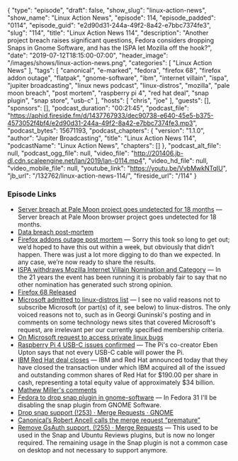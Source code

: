 {
  "type": "episode",
  "draft": false,
  "show_slug": "linux-action-news",
  "show_name": "Linux Action News",
  "episode": 114,
  "episode_padded": "0114",
  "episode_guid": "e2d90d31-244a-49f2-8a42-e7bbc7374fe3",
  "slug": "114",
  "title": "Linux Action News 114",
  "description": "Another project breach raises significant questions, Fedora considers dropping Snaps in Gnome Software, and has the ISPA let Mozilla off the hook?",
  "date": "2019-07-12T18:15:00-07:00",
  "header_image": "/images/shows/linux-action-news.png",
  "categories": [
    "Linux Action News"
  ],
  "tags": [
    "canonical",
    "e-marked",
    "fedora",
    "firefox 68",
    "firefox addon outage",
    "flatpak",
    "gnome-software",
    "ibm",
    "internet villain",
    "ispa",
    "jupiter broadcasting",
    "linux news podcast",
    "linux-distros",
    "mozilla",
    "pale moon breach",
    "post mortem",
    "raspberry pi 4",
    "red hat deal",
    "snap plugin",
    "snap store",
    "usb-c"
  ],
  "hosts": [
    "chris",
    "joe"
  ],
  "guests": [],
  "sponsors": [],
  "podcast_duration": "00:21:45",
  "podcast_file": "https://aphid.fireside.fm/d/1437767933/dec90738-e640-45e5-b375-4573052f4bf4/e2d90d31-244a-49f2-8a42-e7bbc7374fe3.mp3",
  "podcast_bytes": 15671193,
  "podcast_chapters": {
    "version": "1.1.0",
    "author": "Jupiter Broadcasting",
    "title": "Linux Action News 114",
    "podcastName": "Linux Action News",
    "chapters": []
  },
  "podcast_alt_file": null,
  "podcast_ogg_file": null,
  "video_file": "http://201406.jb-dl.cdn.scaleengine.net/lan/2019/lan-0114.mp4",
  "video_hd_file": null,
  "video_mobile_file": null,
  "youtube_link": "https://youtu.be/VvbMwkNTqIU",
  "jb_url": "/132762/linux-action-news-114/",
  "fireside_url": "/114"
}


### Episode Links

  * [Server breach at Pale Moon project goes undetected for 18 months](https://www.zdnet.com/article/pale-moon-says-hackers-added-malware-to-older-browser-versions/ "Server breach at Pale Moon project goes undetected for 18 months") — Server breach at Pale Moon browser project goes undetected for 18 months.
  * [Data breach post-mortem](https://forum.palemoon.org/viewtopic.php?f=17&t=22526 "Data breach post-mortem")
  * [Firefox addons outage post mortem](https://hacks.mozilla.org/2019/07/add-ons-outage-post-mortem-result/ "Firefox addons outage post mortem") — Sorry this took so long to get out; we’d hoped to have this out within a week, but obviously that didn’t happen. There was just a lot more digging to do than we expected. In any case, we’re now ready to share the results.
  * [ISPA withdraws Mozilla Internet Villain Nomination and Category](https://www.ispa.org.uk/ispa-withdraws-mozilla-internet-villain-nomination-and-category/ "ISPA withdraws Mozilla Internet Villain Nomination and Category") — In the 21 years the event has been running it is probably fair to say that no other nomination has generated such strong opinion.
  * [Firefox 68 Released](https://www.mozilla.org/en-US/firefox/68.0/releasenotes/ "Firefox 68 Released")
  * [Microsoft admitted to linux-distros list](https://www.openwall.com/lists/oss-security/2019/07/06/3 "Microsoft admitted to linux-distros list") — I see no valid reasons not to subscribe Microsoft (or part(s) of it, see below) to linux-distros. The only voiced reasons not to, such as in Georgi Guninski's posting and in comments on some technology news sites that covered Microsoft's request, are irrelevant per our currently specified membership criteria.
  * [On Microsoft request to access private linux bugs](https://j.ludost.net/blog/archives/2019/07/06/on_microsoft_request_to_access_private_linux_bugs/index.html "On Microsoft request to access private linux bugs")
  * [Raspberry Pi 4 USB-C issues confirmed](https://www.techrepublic.com/article/your-new-raspberry-pi-4-wont-power-on-usb-c-cable-problem-now-officially-confirmed/ "Raspberry Pi 4 USB-C issues confirmed") — The Pi's co-creator Eben Upton says that not every USB-C cable will power the Pi.
  * [IBM Red Hat deal closes](https://www.redhat.com/en/about/press-releases/ibm-closes-landmark-acquisition-red-hat-34-billion-defines-open-hybrid-cloud-future "IBM Red Hat deal closes") — IBM and Red Hat announced today that they have closed the transaction under which IBM acquired all of the issued and outstanding common shares of Red Hat for $190.00 per share in cash, representing a total equity value of approximately $34 billion.
  * [Mathew Miller's comments](https://lwn.net/Articles/793189/ "Mathew Miller's comments")
  * [Fedora to drop snap plugin in gnome-software](https://lists.fedoraproject.org/archives/list/devel@lists.fedoraproject.org/thread/O4CMUKPHMMJ5W7OPZN2E7BYTVZWCRQHU/ "Fedora to drop snap plugin in gnome-software") — In Fedora 31 I'll be disabling the snap plugin from GNOME Software.
  * [Drop snap support (!253) · Merge Requests · GNOME](https://gitlab.gnome.org/GNOME/gnome-software/merge_requests/253 "Drop snap support \(!253\) · Merge Requests · GNOME")
  * [Canonical’s Robert Ancell calls the merge request “premature”](https://gitlab.gnome.org/GNOME/gnome-software/merge_requests/253#note_550780 "Canonical’s Robert Ancell calls the merge request “premature”")
  * [Remove GsAuth support. (!255) · Merge Requests](https://gitlab.gnome.org/GNOME/gnome-software/merge_requests/255 "Remove GsAuth support. \(!255\) · Merge Requests") — This used to be used in the Snap and Ubuntu Reviews plugins, but is now no longer required. The remaining usage in the Snap plugin is not a common case on desktop and not necessary to support anymore.


